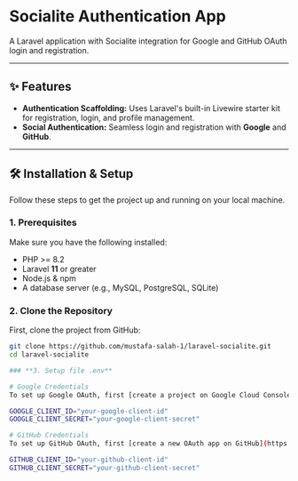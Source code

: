 # Socialite Authentication App

A Laravel application with Socialite integration for Google and GitHub OAuth login and registration.
 
---

## ✨ Features 
* **Authentication Scaffolding:** Uses Laravel's built-in Livewire starter kit for registration, login, and profile management.
* **Social Authentication:** Seamless login and registration with **Google** and **GitHub**. 

---

## 🛠️ Installation & Setup 
Follow these steps to get the project up and running on your local machine.

### **1. Prerequisites** 
Make sure you have the following installed:
* PHP >= 8.2
* Laravel **11** or greater
* Node.js & npm
* A database server (e.g., MySQL, PostgreSQL, SQLite)

### **2. Clone the Repository** 
First, clone the project from GitHub:
```bash
git clone https://github.com/mustafa-salah-1/laravel-socialite.git
cd laravel-socialite

### **3. Setup file .env**

# Google Credentials 
To set up Google OAuth, first [create a project on Google Cloud Console](https://console.cloud.google.com/projectcreate).

GOOGLE_CLIENT_ID="your-google-client-id"
GOOGLE_CLIENT_SECRET="your-google-client-secret"

# GitHub Credentials 
To set up GitHub OAuth, first [create a new OAuth app on GitHub](https://github.com/settings/developers).

GITHUB_CLIENT_ID="your-github-client-id"
GITHUB_CLIENT_SECRET="your-github-client-secret"
